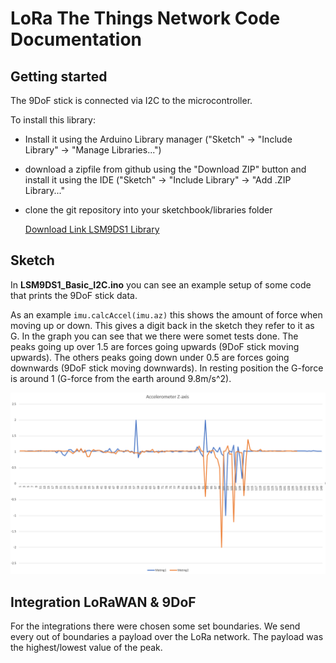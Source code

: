 # LoRa The Things Network Code Documentation

## Getting started

The 9DoF stick is connected via I2C to the microcontroller.

To install this library:

- Install it using the Arduino Library manager ("Sketch" -> "Include Library" -> "Manage Libraries...")
- download a zipfile from github using the "Download ZIP" button and install it using the IDE ("Sketch" -> "Include Library" -> "Add .ZIP Library..."
- clone the git repository into your sketchbook/libraries folder

  [Download Link LSM9DS1 Library](https://github.com/sparkfun/SparkFun_LSM9DS1_Arduino_Library/archive/master.zip)

## Sketch

In __LSM9DS1_Basic_I2C.ino__ you can see an example setup of some code that prints the 9DoF stick data.

As an example ```imu.calcAccel(imu.az)``` this shows the amount of force when moving up or down. This gives a digit back in the sketch they refer to it as G. In the graph you can see that we there were somet tests done. The peaks going up over 1.5 are forces going upwards (9DoF stick moving upwards). The others peaks going down under 0.5 are forces going downwards (9DoF stick moving downwards). In resting position the G-force is around 1 (G-force from the earth around 9.8m/s^2).

![Accelro graph](../img/AcceleroMetingGraph.png)

## Integration LoRaWAN & 9DoF

For the integrations there were chosen some set boundaries. We send every out of boundaries a payload over the LoRa network. The payload was the highest/lowest value of the peak.